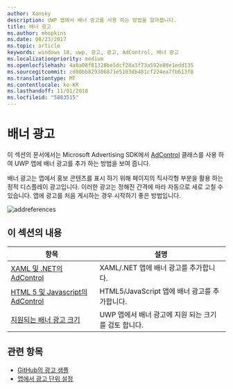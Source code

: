 ```yaml
---
author: Xansky
description: UWP 앱에서 배너 광고를 사용 하는 방법을 알아봅니다.
title: 배너 광고
ms.author: mhopkins
ms.date: 08/23/2017
ms.topic: article
keywords: windows 10, uwp, 광고, 광고, AdControl, 배너 광고
ms.localizationpriority: medium
ms.openlocfilehash: 4a8a08f81328be5dcf28a3f73a592e88e1edd135
ms.sourcegitcommit: cd00bb829306871e5103db481cf224ea7fb613f0
ms.translationtype: MT
ms.contentlocale: ko-KR
ms.lasthandoff: 11/01/2018
ms.locfileid: "5883515"
---
```

# <a name="banner-ads"></a>배너 광고

이 섹션의 문서에서는 Microsoft Advertising SDK에서 [AdControl](https://docs.microsoft.com/uwp/api/microsoft.advertising.winrt.ui.adcontrol) 클래스를 사용 하 여 UWP 앱에 배너 광고를 추가 하는 방법을 보여 줍니다.

배너 광고는 앱에서 홍보 콘텐츠를 표시 하기 위해 페이지의 직사각형 부분을 활용 하는 정적 디스플레이 광고입니다. 이러한 광고는 정해진 간격에 따라 자동으로 새로 고칠 수 있습니다. 앱에 광고를 처음 게시하는 경우 시작하기 좋은 방법입니다.

![addreferences](images/banner-ad.png)

## <a name="in-this-section"></a>이 섹션의 내용

|  항목    | 설명 |               
|----------|-------|
| [XAML 및 .NET의 AdControl](adcontrol-in-xaml-and--net.md)     | XAML/.NET 앱에 배너 광고를 추가합니다.        |
| [HTML 5 및 Javascript의 AdControl](adcontrol-in-html-5-and-javascript.md)     | HTML5/JavaScript 앱에 배너 광고를 추가합니다.        |
| [지원되는 배너 광고 크기](supported-ad-sizes-for-banner-ads.md)    |  UWP 앱에서 배너 광고에 지원 되는 크기를 검토 합니다.        |


## <a name="related-topics"></a>관련 항목

* [GitHub의 광고 샘플](http://aka.ms/githubads)
* [앱에서 광고 단위 설정](set-up-ad-units-in-your-app.md)
